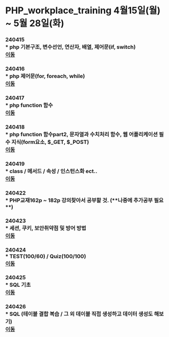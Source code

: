 # PHP_workplace_training 4월15일(월) ~ 5월 28일(화)

### 240415<br> * php 기본구조, 변수선언, 연산자, 배열, 제어문(if, switch)<br> [이동](https://github.com/chrysanthemum0/PHP_workplace_training/tree/main/240415)
### 240416<br> * php 제어문(for, foreach, while)<br> [이동](https://github.com/chrysanthemum0/PHP_workplace_training/tree/main/240416)
### 240417<br> * php function 함수<br> [이동](https://github.com/chrysanthemum0/PHP_workplace_training/tree/main/240417)
### 240418<br> * php function 함수part2, 문자열과 수치처리 함수, 웹 어플리케이션 필수 지식(form요소, $_GET, $_POST)<br> [이동](https://github.com/chrysanthemum0/PHP_workplace_training/tree/main/240418)
### 240419<br> * class /  메서드 / 속성 / 인스턴스화 ect.. <br> [이동](https://github.com/chrysanthemum0/PHP_workplace_training/tree/main/240419)
### 240422<br> * PHP교재162p ~ 182p 강의찾아서 공부할 것. (**나중에 추가공부 필요 **) <br> 
### 240423<br> * 세션, 쿠키, 보안취약점 및 방어 방법 <br> [이동](https://github.com/chrysanthemum0/PHP_workplace_training/tree/main/240423)
### 240424<br> * TEST(100/60) / Quiz(100/100) <br> [이동](https://github.com/chrysanthemum0/PHP_workplace_training/tree/main/240424)
### 240425<br> * SQL 기초 <br> [이동](https://github.com/chrysanthemum0/PHP_workplace_training/tree/main/240425)
### 240426<br> * SQL (**테이블 결합 복습 / 그 외 데이블 직접 생성하고 데이터 생성도 해보기**) <br> [이동](https://github.com/chrysanthemum0/PHP_workplace_training/tree/main/240426)
